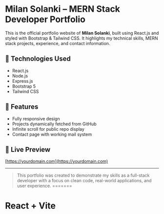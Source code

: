 
# Milan Solanki – MERN Stack Developer Portfolio

This is the official portfolio website of **Milan Solanki**, built using React.js and styled with Bootstrap & Tailwind CSS. It highlights my technical skills, MERN stack projects, experience, and contact information.

## 🔧 Technologies Used
- React.js
- Node.js
- Express.js
- Bootstrap 5
- Tailwind CSS

## 🚀 Features
- Fully responsive design
- Projects dynamically fetched from GitHub
- Infinite scroll for public repo display
- Contact page with working mail system

## 📌 Live Preview
[https://yourdomain.com](https://yourdomain.com)


---

> This portfolio was created to demonstrate my skills as a full-stack developer with a focus on clean code, real-world applications, and user experience.
=======
# React + Vite
